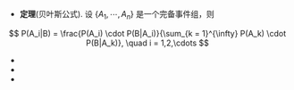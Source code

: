 - **定理**(贝叶斯公式). 设 $\{A_1,\cdots, A_n\}$ 是一个完备事件组，则

$$ P(A_i|B) = \frac{P(A_i) \cdot P(B|A_i)}{\sum_{k = 1}^{\infty} P(A_k) \cdot P(B|A_k)}, \quad i = 1,2,\cdots $$

- 
-
-

